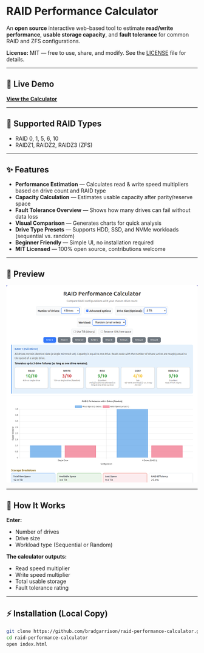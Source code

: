 # RAID Performance Calculator

An **open source** interactive web-based tool to estimate **read/write performance**, **usable storage capacity**, and **fault tolerance** for common RAID and ZFS configurations.

**License:** MIT — free to use, share, and modify. See the [LICENSE](LICENSE) file for details.

---

## 🚀 Live Demo  
[**View the Calculator**](https://bradgarrison.github.io/raid-performance-calculator/)

---

## 💽 Supported RAID Types
- RAID 0, 1, 5, 6, 10  
- RAIDZ1, RAIDZ2, RAIDZ3 (ZFS)

---

## ✨ Features
- **Performance Estimation** — Calculates read & write speed multipliers based on drive count and RAID type  
- **Capacity Calculation** — Estimates usable capacity after parity/reserve space  
- **Fault Tolerance Overview** — Shows how many drives can fail without data loss  
- **Visual Comparison** — Generates charts for quick analysis  
- **Drive Type Presets** — Supports HDD, SSD, and NVMe workloads (sequential vs. random)  
- **Beginner Friendly** — Simple UI, no installation required  
- **MIT Licensed** — 100% open source, contributions welcome  

---

## 📸 Preview
![Screenshot](raid-performance-calculator-screenshot.png)

---

## 📖 How It Works
**Enter:**
- Number of drives  
- Drive size  
- Workload type (Sequential or Random)  

**The calculator outputs:**
- Read speed multiplier  
- Write speed multiplier  
- Total usable storage  
- Fault tolerance rating  

---

## ⚡ Installation (Local Copy)
```bash
git clone https://github.com/bradgarrison/raid-performance-calculator.git
cd raid-performance-calculator
open index.html
